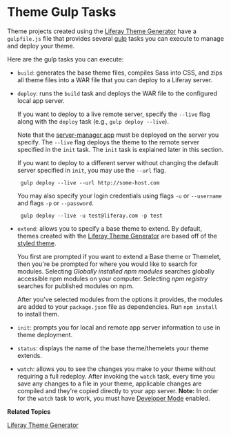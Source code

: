 # Theme Gulp Tasks [](id=theme-gulp-tasks)

Theme projects created using the [Liferay Theme Generator](/develop/tutorials/-/knowledge_base/7-0/themes-generator)
have a `gulpfile.js` file that provides several [gulp](https://www.npmjs.com/package/gulp)
tasks you can execute to manage and deploy your theme.

Here are the gulp tasks you can execute:

*  `build`: generates the base theme files, compiles Sass into CSS, and
    zips all theme files into a WAR file that you can deploy to a Liferay
    server. 

*  `deploy`: runs the `build` task and deploys the WAR file to the
    configured local app server. 

    If you want to deploy to a live remote server, specify the `--live` flag
    along with the `deploy` task (e.g., `gulp deploy --live`).

    Note that the
    [server-manager app](https://github.com/liferay/liferay-portal/tree/master/modules/apps/foundation/server/server-manager)
    must be deployed on the server you specify. The `--live` flag deploys
    the theme to the remote server specified in the `init` task. The `init` task 
    is explained later in this section.

    If you want to deploy to a different server without changing the default
    server specified in `init`, you may use the `--url` flag.

        gulp deploy --live --url http://some-host.com

    You may also specify your login credentials using flags `-u` or `--username`
    and flags `-p` or `--password`.

        gulp deploy --live -u test@liferay.com -p test

*  `extend`: allows you to specify a base theme to extend. By default, themes
    created with the [Liferay Theme Generator](https://github.com/liferay/generator-liferay-theme)
    are based off of the [styled theme](https://www.npmjs.com/package/liferay-theme-styled).

    You first are prompted if you want to extend a Base theme or Themelet, then
    you're be prompted for where you would like to search for modules. Selecting
    *Globally installed npm modules* searches globally accessible npm modules
    on your computer. Selecting *npm registry* searches for published modules
    on npm.

    After you've selected modules from the options it provides, the modules are
    added to your `package.json` file as dependencies. Run `npm install` to
    install them.

*  `init`: prompts you for local and remote app server information to use in
    theme deployment.

*  `status`: displays the name of the base theme/themelets your theme extends. 

*  `watch`: allows you to see the changes you make to your theme without
    requiring a full redeploy. After invoking the `watch` task, every time you
    save any changes to a file in your theme, applicable changes are compiled
    and they're copied directly to your app server. **Note:** In order for the
    `watch` task to work, you must have [Developer
    Mode](/develop/tutorials/-/knowledge_base/6-2/using-developer-mode-with-themes)
    enabled. <!--Update link to 7.0 URL once it's updated-->

**Related Topics**

[Liferay Theme Generator](/develop/tutorials/-/knowledge_base/7-0/themes-generator)
